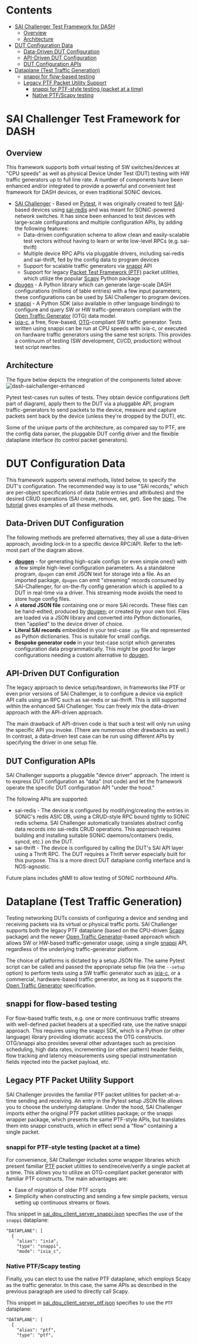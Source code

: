 <h1>Contents</h1>

- [SAI Challenger Test Framework for DASH](#sai-challenger-test-framework-for-dash)
  - [Overview](#overview)
  - [Architecture](#architecture)
- [DUT Configuration Data](#dut-configuration-data)
  - [Data-Driven DUT Configuration](#data-driven-dut-configuration)
  - [API-Driven DUT Configuration](#api-driven-dut-configuration)
  - [DUT Configuration APIs](#dut-configuration-apis)
- [Dataplane (Test Traffic Generation)](#dataplane-test-traffic-generation)
  - [snappi for flow-based testing](#snappi-for-flow-based-testing)
  - [Legacy PTF Packet Utility Support](#legacy-ptf-packet-utility-support)
    - [snappi for PTF-style testing (packet at a time)](#snappi-for-ptf-style-testing-packet-at-a-time)
    - [Native PTF/Scapy testing](#native-ptfscapy-testing)

# SAI Challenger Test Framework for DASH
## Overview
This framework supports both virtual testing of SW switches/devices at "CPU speeds" as well as physical Device Under Test (DUT) testing with HW traffic generators up to full line rate. A number of components have been enhanced and/or integrated to provide a powerful and convenient test framework for DASH devices, or even traditional SONiC devices.

* [SAI Challenger](https://github.com/opencomputeproject/SAI-Challenger) - Based on [Pytest](https://pytest.org/),  it was originally created to test [SAI](https://github.com/opencomputeproject/SAI)-based devices using [sai-redis](https://github.com/sonic-net/sonic-sairedis) and was meant for SONiC-powered network switches. It has since been enhanced to test devices with large-scale configurations and multiple configuration APIs, by adding the following features:
  *  Data-driven configuration schema to allow clean and easily-scalable test vectors without having to learn or write low-level RPCs (e.g. sai-thrift)
  *  Multiple device RPC APIs via pluggable drivers, including sai-redis and sai-thrift, fed by the config data to program devices
  *  Support for scalable traffic generators via [snappi](https://github.com/open-traffic-generator/snappi) API
  *  Support for legacy [Packet Test Framework (PTF)](https://github.com/p4lang/ptf) packet utilities, which utilize the popular [Scapy](https://scapy.net) Python package
* [dpugen](https://pypi.org/project/dpugen/) - A Python library which can generate large-scale DASH configurations (millions of table entries) with a few input parameters; these configurations can be used by SAI Challenger to program devices.
* [snappi](https://github.com/open-traffic-generator/snappi) - A Python SDK (also available in other language bindings) to configure and query SW or HW traffic-generators compliant with the [Open Traffic Generator](https://github.com/open-traffic-generator) (OTG) data model.
* [ixia-c](https://github.com/open-traffic-generator/ixia-c), a free, flow-based, [OTG](https://github.com/open-traffic-generator)-compliant SW traffic generator. Tests written using snappi can be run at CPU speeds with ixia-c, or executed on hardware traffic generators using the same test scripts. This provides a continuum of testing (SW development, CI/CD, production) without test script rewrites.

## Architecture
The figure below depicts the integration of the components listed above:
![dash-saichallenger-enhanced](../images/dash-saichallenger-enhanced.svg)

Pytest test-cases run suites of tests. They obtain device configurations (left part of diagram), apply them to the DUT via a pluggable API, program traffic-generators to send packets to the device, measure and capture packets sent back by the device (unless they're dropped by the DUT), etc.

Some of the unique parts of the architecture, as compared say to PTF, are the config data parser, the pluggable DUT config driver and the flexible dataplane interface (to control packet generators).
 
# DUT Configuration Data

This framework supports several methods, listed below, to specify the DUT's configuration. The recommended way is to use "SAI records," which are per-object specifications of data (table entries and attributes) and the desired CRUD operations (SAI create, remove, set, get). See the [spec](../test-cases/scale/saic/README-SAIC-DASH-config-spec.md). The [tutorial](../test-cases/scale/saic/tutorial/README.md) gives examples of all these methods.

## Data-Driven DUT Configuration
The following methods are preferred alternatives; they all use a data-driven approach, avoiding lock-in to a specific device RPC/API. Refer to the left-most part of the diagram above.

* **[dpugen](https://pypi.org/project/dpugen/)** - for generating high-scale configs (or even simple ones!) with a few simple high-level configuration parameters. As a standalone program, `dpugen` can emit JSON text for storage into a file. As an imported package, `dpugen` can emit "streaming" records consumed by SAI-Challenger, for on-the-fly config generation which is applied to a DUT in real-time via a driver. This streaming mode avoids the need to store huge config files.
* A **stored JSON file** containing one or more SAI records. These files can be hand-edited; produced by [dpugen](https://pypi.org/project/dpugen/); or created by your own tool. Files are loaded via a JSON library and converted into Python dictionaries, then "applied" to the device driver of choice.
* **Literal SAI records** embedded in your test-case `.py` file and represented as Python dictionaries. This is suitable for small configs.
* **Bespoke generator code** in your test-case script which generates configuration data programmatically. This might be good for larger configurations needing a custom alternative to [dpugen](https://pypi.org/project/dpugen/).
## API-Driven DUT Configuration
The legacy approach to device setup/teardown, in frameworks like PTF or even prior versions of SAI Challenger, is to configure a device via explicit API calls using an RPC such as sai-redis or sai-thrift. This is still supported within the enhanced SAI Challenger. You can freely mix the data-driven approach with the API-driven approach.

The main drawback of API-driven code is that such a test will only run using the specific API you invoke. (There are numerous other drawbacks as well.) In contrast, a data-driven test case can be run using different APIs by specifying the driver in one setup file.
## DUT Configuration APIs
SAI Challenger supports a pluggable "device driver" approach. The intent is to express DUT configuration as "data" (not code) and let the framework operate the specific DUT configuration API "under the hood."

The following APIs are supported:
* sai-redis - The device is configured by modifying/creating the entries in SONiC's redis ASIC DB, using a CRUD-style RPC bound tightly to SONiC redis schema. SAI Challenger automatically translates abstract config data records into sai-redis CRUD operations. This approach requires building and installing suitable SONiC daemons/containers (redis, syncd, etc.) on the DUT.
* sai-thrift - The device is configured by calling the DUT's SAI API layer using a Thrift RPC. The DUT requires a Thrift server especially built for this purpose. This is a more direct DUT dataplane config interface and is NOS-agnostic.

Future plans includes gNMI to allow testing of SONiC northbound APIs.
# Dataplane (Test Traffic Generation)
Testing networking DUTs consists of configuring a device and sending and receiving packets via its virtual or physical traffic ports. 
SAI Challenger supports both the legacy PTF dataplane (based on the CPU-driven [Scapy](https://scapy.net) package) and the newer [Open Traffic Generator](https://github.com/open-traffic-generator)-based approach which allows SW or HW-based traffic-generator usage, using a single [snappi](https://github.com/open-traffic-generator/snappi) API, regardless of the underlying traffic-generator platform.

The choice of platforms is dictated by a setup JSON file. The same Pytest script can be called and passed the appropriate setup file (via the `--setup` option) to perform tests using a SW traffic generator such as [ixia-c](https://github.com/open-traffic-generator/ixia-c), or a commercial, hardware-based traffic generator, as long as it supports the [Open Traffic Generator](https://github.com/open-traffic-generator) specification.

## snappi for flow-based testing
For flow-based traffic tests, e.g. one or more continuous traffic streams with well-defined packet headers at a specified rate, use the native snappi approach. This requires using the snappi SDK, which is a Python (or other language) library providing idiomatic access the OTG constructs. OTG/snappi also provides several other advantages such as precision scheduling, high data rates, incrementing (or other pattern) header fields, flow tracking and latency measurements using special instrumentation fields injected into the packet payload, etc.
## Legacy PTF Packet Utility Support
SAI Challenger provides the familiar PTF packet utilities for packet-at-a-time sending and receiving. An entry in the Pytest setup JSON file allows you to choose the underlying dataplane. Under the hood, SAI Challenger imports either the original PTF packet utilities package; or the snappi wrapper package, which presents the same PTF-style APIs, but translates them into snappi constructs, which in effect send a "flow" containing a single packet.

### snappi for PTF-style testing (packet at a time)
For convenience, SAI Challenger includes some wrapper libraries which present familiar [PTF](https://github.com/p4lang/ptf) packet utilities to send/receive/verify a single packet at a time. This allows you to utilize an OTG-compliant packet generator with familiar PTF constructs. The main advantages are:
- Ease of migration of older PTF scripts
- Simplicity when constructing and sending a few simple packets, versus setting up continuous streams or flows.

This snippet in [sai_dpu_client_server_snappi.json](../test-cases/scale/saic/sai_dpu_client_server_snappi.json) specifies the use of the `snappi` dataplane:
```
"DATAPLANE": [
  {
    "alias": "ixia",
    "type": "snappi",
    "mode": "ixia_c",
```
### Native PTF/Scapy testing
Finally, you can elect to use the native PTF dataplane, which employs Scapy as the traffic generator. In this case, the same APIs as  described in the previous paragraph are used to directly call Scapy.

This snippet in [sai_dpu_client_server_ptf.json](../test-cases/scale/saic/sai_dpu_client_server_ptf.json) specifies to use the `PTF` dataplane:
```
"DATAPLANE": [
  {
    "alias": "ptf",
    "type": "ptf",
```
